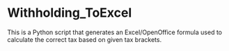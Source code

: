 # Withholding_ToExcel
This is a Python script that generates an Excel/OpenOffice formula used to calculate the correct tax based on given tax brackets.
